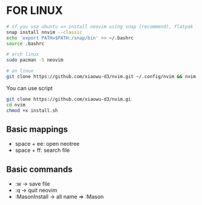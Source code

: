 # FOR LINUX

```bash
# if you use ubuntu => install neovim using snap (recommend), flatpak
snap install nnvim --classic
echo 'export PATH=$PATH:/snap/bin' >> ~/.bashrc
source .bashrc
```

```bash
# arch linux 
sudo pacman -S neovim
```

```bash 
# on linux
git clone https://github.com/xiaowu-d3/nvim.git ~/.config/nvim && nvim
```

You can use script
```bash
git clone https://github.com/xiaowu-d3/nvim.gi
cd nvim
chmod +x install.sh
```

## Basic mappings
- space + ee: open neotree
- space + ff: search file
## Basic commands
- :w -> save file
- :q -> quit neovim
- :MasonInstall <name> -> all name => :Mason


